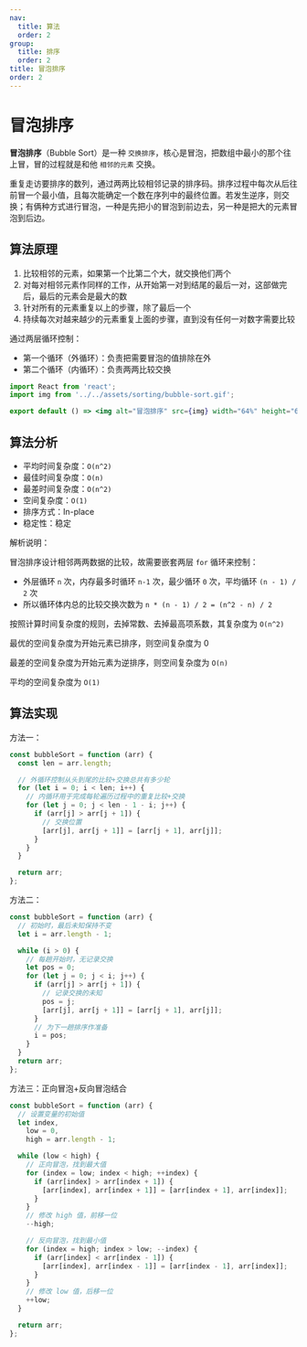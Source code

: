 ```yaml
---
nav:
  title: 算法
  order: 2
group:
  title: 排序
  order: 2
title: 冒泡排序
order: 2
---
```


# 冒泡排序

**冒泡排序**（Bubble Sort）是一种 `交换排序`，核心是冒泡，把数组中最小的那个往上冒，冒的过程就是和他 `相邻的元素` 交换。

重复走访要排序的数列，通过两两比较相邻记录的排序码。排序过程中每次从后往前冒一个最小值，且每次能确定一个数在序列中的最终位置。若发生逆序，则交换；有俩种方式进行冒泡，一种是先把小的冒泡到前边去，另一种是把大的元素冒泡到后边。

## 算法原理

1. 比较相邻的元素，如果第一个比第二个大，就交换他们两个
2. 对每对相邻元素作同样的工作，从开始第一对到结尾的最后一对，这部做完后，最后的元素会是最大的数
3. 针对所有的元素重复以上的步骤，除了最后一个
4. 持续每次对越来越少的元素重复上面的步骤，直到没有任何一对数字需要比较

通过两层循环控制：

- 第一个循环（外循环）：负责把需要冒泡的值排除在外
- 第二个循环（内循环）：负责两两比较交换

```jsx | inline
import React from 'react';
import img from '../../assets/sorting/bubble-sort.gif';

export default () => <img alt="冒泡排序" src={img} width="64%" height="64%" />;
```

## 算法分析

- 平均时间复杂度：`O(n^2)`
- 最佳时间复杂度：`O(n)`
- 最差时间复杂度：`O(n^2)`
- 空间复杂度：`O(1)`
- 排序方式：In-place
- 稳定性：稳定

解析说明：

冒泡排序设计相邻两两数据的比较，故需要嵌套两层 `for` 循环来控制：

- 外层循环 `n` 次，内存最多时循环 `n-1` 次，最少循环 `0` 次，平均循环 `(n - 1) / 2` 次
- 所以循环体内总的比较交换次数为 `n * (n - 1) / 2 = (n^2 - n) / 2`

按照计算时间复杂度的规则，去掉常数、去掉最高项系数，其复杂度为 `O(n^2)`

最优的空间复杂度为开始元素已排序，则空间复杂度为 0

最差的空间复杂度为开始元素为逆排序，则空间复杂度为 `O(n)`

平均的空间复杂度为 `O(1)`

## 算法实现

方法一：

```js
const bubbleSort = function (arr) {
  const len = arr.length;

  // 外循环控制从头到尾的比较+交换总共有多少轮
  for (let i = 0; i < len; i++) {
    // 内循环用于完成每轮遍历过程中的重复比较+交换
    for (let j = 0; j < len - 1 - i; j++) {
      if (arr[j] > arr[j + 1]) {
        // 交换位置
        [arr[j], arr[j + 1]] = [arr[j + 1], arr[j]];
      }
    }
  }

  return arr;
};
```

方法二：

```js
const bubbleSort = function (arr) {
  // 初始时，最后未知保持不变
  let i = arr.length - 1;

  while (i > 0) {
    // 每趟开始时，无记录交换
    let pos = 0;
    for (let j = 0; j < i; j++) {
      if (arr[j] > arr[j + 1]) {
        // 记录交换的未知
        pos = j;
        [arr[j], arr[j + 1]] = [arr[j + 1], arr[j]];
      }
      // 为下一趟排序作准备
      i = pos;
    }
  }
  return arr;
};
```

方法三：正向冒泡+反向冒泡结合

```js
const bubbleSort = function (arr) {
  // 设置变量的初始值
  let index,
    low = 0,
    high = arr.length - 1;

  while (low < high) {
    // 正向冒泡，找到最大值
    for (index = low; index < high; ++index) {
      if (arr[index] > arr[index + 1]) {
        [arr[index], arr[index + 1]] = [arr[index + 1], arr[index]];
      }
    }
    // 修改 high 值，前移一位
    --high;

    // 反向冒泡，找到最小值
    for (index = high; index > low; --index) {
      if (arr[index] < arr[index - 1]) {
        [arr[index], arr[index - 1]] = [arr[index - 1], arr[index]];
      }
    }
    // 修改 low 值，后移一位
    ++low;
  }

  return arr;
};
```
